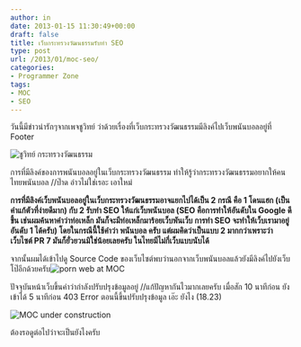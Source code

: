 ```yaml
---
author: in
date: 2013-01-15 11:30:49+00:00
draft: false
title: เว็บกระทรวงวัฒนธรรมรับทำ SEO
type: post
url: /2013/01/moc-seo/
categories:
- Programmer Zone
tags:
- MOC
- SEO
---
```


วันนี้มีข่าวน่ารักๆจากเพจชูวิทย์ ว่าด้วยเรื่องที่เว็บกระทรวงวัฒนธรรมมีลิงค์ไปเว็บพนันบอลอยู่ที่ Footer

![ชูวิทย์ กระทรวงวัฒนธรรม](https://www.innnblog.com/wp-content/uploads/2013/01/15-1-2556-18-12-29.png)


การที่มีลิงค์ของการพนันบอลอยู่ในเว็บกระทรวงวัฒนธรรม ทำให้รู้ว่ากระทรวงวัฒนธรรมอยากให้คนไทยพนันบอล //ป๊าด อ่าวไม่ใช่เรอะ เอาใหม่

**การที่มีลิงค์เว็บพนันบอลอยู่ในเว็บกระทรวงวัฒนธรรมอาจแยกไปได้เป็น 2 กรณี คือ 1 โดนแฮก (เป็นคำแก้ตัวที่ง่ายดีมาก) กับ 2 รับทำ SEO ให้แก่เว็บพนันบอล (SEO คือการทำให้อันดับใน Google ดีขึ้น เช่นผมค้นหาคำว่าท่อเหล็ก มันก็จะมีท่อเหล็กมาร้อยเว็บพันเว็บ การทำ SEO จะทำให้เว็บเรามาอยู่อันดับ 1 ได้ครับ) โดยในกรณีนี้ใช้คำว่า พนันบอล ครับ แต่ผมคิดว่าเป็นแบบ 2 มากกว่าเพราะว่าเว็บไซต์ PR 7 มันก็ยั่วยวนมิใช่น้อยเลยครับ ในไทยมีไม่กี่เว็บแบบนับได้**

จากนั้นผมได้เข้าไปดู Source Code ของเว็บไซต์พบว่านอกจากเว็บพนันบอลแล้วยังมีลิงค์ไปยังเว็บโป๊อีกด้วยครับ![porn web at MOC](https://www.innnblog.com/wp-content/uploads/2013/01/15-1-2556-18-19-27-1.jpg)


ปัจจุบันหน้าเว็บขึ้นคำว่ากำลังปรับปรุงข้อมูลอยู่ //แก้ปัญหากันไวมากเลยครับ เมื่อสัก 10 นาทีก่อน ยังเข้าได้ 5 นาทีก่อน 403 Error ตอนนี้ขึ้นปรับปรุงข้อมูล เอ๊ะ ยังไง (18.23)

![MOC under construction](https://www.innnblog.com/wp-content/uploads/2013/01/15-1-2556-18-21-29-1.jpg)


ต้องรอดูต่อไปว่าจะเป็นยังไงครับ


